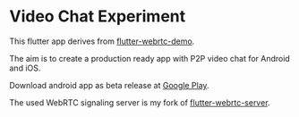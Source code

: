 # Video Chat Experiment

This flutter app derives from [flutter-webrtc-demo](https://github.com/cloudwebrtc/flutter-webrtc-demo).

The aim is to create a production ready app with P2P video chat for Android and iOS.

Download android app as beta release at [Google Play](https://play.google.com/store/apps/details?id=net.quarella.videochatexperiment&hl=en).

The used WebRTC signaling server is my fork of [flutter-webrtc-server](https://github.com/GioviQ/flutter-webrtc-server).
